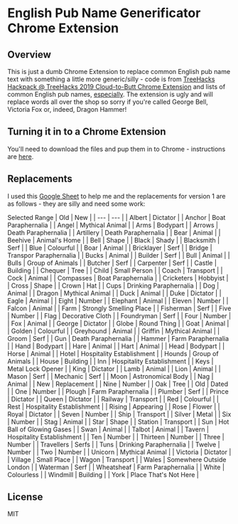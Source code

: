 # English Pub Name Generificator Chrome Extension

## Overview
This is just a dumb Chrome Extension to replace common English pub name text with something a little more generic/silly - code is from [TreeHacks](https://www.treehacks.com/) [Hackpack @ TreeHacks 2019 Cloud-to-Butt Chrome Extension](https://github.com/TreeHacks/hackpack-chrome-ext) and lists of common English pub names, [especially](https://www.pubsgalore.co.uk/stats/pubs/pub-names/). The extension is ugly and will replace words all over the shop so sorry if you're called George Bell, Victoria Fox or, indeed, Dragon Hammer!

## Turning it in to a Chrome Extension
You'll need to download the files and pup them in to Chrome - instructions are [here](https://github.com/TreeHacks/hackpack-chrome-ext).

## Replacements
I used this [Google Sheet](https://docs.google.com/spreadsheets/d/1U0PUWbHSyKcI_5kytN0jn-_t79_WeC9tLUDOpoSNAUA/edit?usp=sharing) to help me and the replacements for version 1 are as follows - they are silly and need some work:

Selected Range
|  Old | New |
| --- | --- |
|  Albert | Dictator |
|  Anchor | Boat Paraphernalia |
|  Angel | Mythical Animal |
|  Arms | Bodypart |
|  Arrows | Death Paraphernalia |
|  Artillery | Death Paraphernalia |
|  Bear | Animal |
|  Beehive | Animal's Home |
|  Bell | Shape |
|  Black | Shady |
|  Blacksmith | Serf |
|  Blue | Colourful |
|  Boar | Animal |
|  Bricklayer | Serf |
|  Bridge | Transpor Paraphernalia |
|  Bucks | Animal |
|  Builder | Serf |
|  Bull | Animal |
|  Bulls | Group of Animals |
|  Butcher | Serf |
|  Carpenter | Serf |
|  Castle | Building |
|  Chequer | Tree |
|  Child | Small Person |
|  Coach | Transport |
|  Cock | Animal |
|  Compasses | Boat Paraphernalia |
|  Cricketers | Hobbyist |
|  Cross | Shape |
|  Crown | Hat |
|  Cups | Drinking Paraphernalia |
|  Dog | Animal |
|  Dragon | Mythical Animal |
|  Duck | Animal |
|  Duke | Dictator |
|  Eagle | Animal |
|  Eight | Number |
|  Elephant | Animal |
|  Eleven | Number |
|  Falcon | Animal |
|  Farm | Strongly Smelling Place |
|  Fisherman | Serf |
|  Five | Number |
|  Flag | Decorative Cloth |
|  Foundryman | Serf |
|  Four | Number |
|  Fox | Animal |
|  George | Dictator |
|  Globe | Round Thing |
|  Goat | Animal |
|  Golden | Colourful |
|  Greyhound | Animal |
|  Griffin | Mythical Animal |
|  Groom | Serf |
|  Gun | Death Paraphernalia |
|  Hammer | Farm Paraphernalia |
|  Hand | Bodypart |
|  Hare | Animal |
|  Hart | Animal |
|  Head | Bodypart |
|  Horse | Animal |
|  Hotel | Hospitality Establishment |
|  Hounds | Group of Animals |
|  House | Building |
|  Inn | Hospitality Establishment |
|  Keys | Metal Lock Opener |
|  King | Dictator |
|  Lamb | Animal |
|  Lion | Animal |
|  Mason | Serf |
|  Mechanic | Serf |
|  Moon | Astronomical Body |
|  Nag | Animal |
|  New | Replacement |
|  Nine | Number |
|  Oak | Tree |
|  Old | Dated |
|  One | Number |
|  Plough | Farm Paraphernalia |
|  Plumber | Serf |
|  Prince | Dictator |
|  Queen | Dictator |
|  Railway | Transport |
|  Red | Colourful |
|  Rest | Hospitality Establishment |
|  Rising | Appearing |
|  Rose | Flower |
|  Royal | Dictator |
|  Seven | Number |
|  Ship | Transport |
|  Silver | Metal |
|  Six | Number |
|  Stag | Animal |
|  Star | Shape |
|  Station | Transport |
|  Sun | Hot Ball of Glowing Gases |
|  Swan | Animal |
|  Talbot | Animal |
|  Tavern | Hospitality Establishment |
|  Ten | Number |
|  Thirteen | Number |
|  Three | Number |
|  Travellers | Serfs |
|  Tuns | Drinking Paraphernalia |
|  Twelve | Number |
|  Two | Number |
|  Unicorn | Mythical Animal |
|  Victoria | Dictator |
|  Village | Small Place |
|  Wagon | Transport |
|  Wales | Somewhere Outside London |
|  Waterman | Serf |
|  Wheatsheaf | Farm Paraphernalia |
|  White | Colourless |
|  Windmill | Building |
|  York | Place That's Not Here |

## License
MIT
